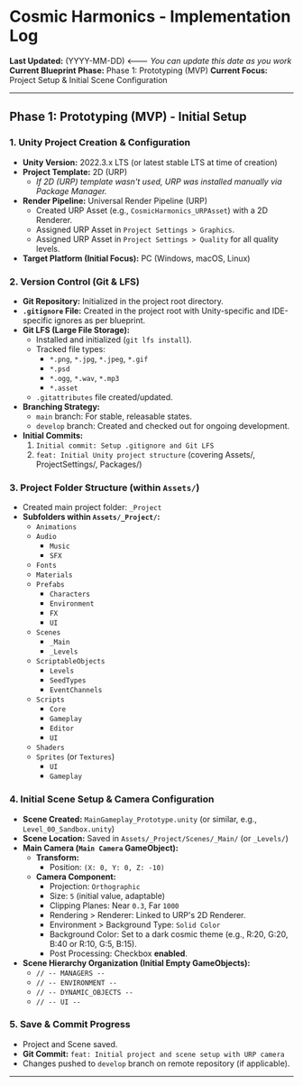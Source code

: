 # Cosmic Harmonics - Implementation Log

**Last Updated:** (YYYY-MM-DD) <--- _You can update this date as you work_
**Current Blueprint Phase:** Phase 1: Prototyping (MVP)
**Current Focus:** Project Setup & Initial Scene Configuration

---

## Phase 1: Prototyping (MVP) - Initial Setup

### 1. Unity Project Creation & Configuration

-   **Unity Version:** 2022.3.x LTS (or latest stable LTS at time of creation)
-   **Project Template:** 2D (URP)
    -   _If 2D (URP) template wasn't used, URP was installed manually via Package Manager._
-   **Render Pipeline:** Universal Render Pipeline (URP)
    -   Created URP Asset (e.g., `CosmicHarmonics_URPAsset`) with a 2D Renderer.
    -   Assigned URP Asset in `Project Settings > Graphics`.
    -   Assigned URP Asset in `Project Settings > Quality` for all quality levels.
-   **Target Platform (Initial Focus):** PC (Windows, macOS, Linux)

### 2. Version Control (Git & LFS)

-   **Git Repository:** Initialized in the project root directory.
-   **`.gitignore` File:** Created in the project root with Unity-specific and IDE-specific ignores as per blueprint.
-   **Git LFS (Large File Storage):**
    -   Installed and initialized (`git lfs install`).
    -   Tracked file types:
        -   `*.png`, `*.jpg`, `*.jpeg`, `*.gif`
        -   `*.psd`
        -   `*.ogg`, `*.wav`, `*.mp3`
        -   `*.asset`
    -   `.gitattributes` file created/updated.
-   **Branching Strategy:**
    -   `main` branch: For stable, releasable states.
    -   `develop` branch: Created and checked out for ongoing development.
-   **Initial Commits:**
    1.  `Initial commit: Setup .gitignore and Git LFS`
    2.  `feat: Initial Unity project structure` (covering Assets/, ProjectSettings/, Packages/)

### 3. Project Folder Structure (within `Assets/`)

-   Created main project folder: `_Project`
-   **Subfolders within `Assets/_Project/`:**
    -   `Animations`
    -   `Audio`
        -   `Music`
        -   `SFX`
    -   `Fonts`
    -   `Materials`
    -   `Prefabs`
        -   `Characters`
        -   `Environment`
        -   `FX`
        -   `UI`
    -   `Scenes`
        -   `_Main`
        -   `_Levels`
    -   `ScriptableObjects`
        -   `Levels`
        -   `SeedTypes`
        -   `EventChannels`
    -   `Scripts`
        -   `Core`
        -   `Gameplay`
        -   `Editor`
        -   `UI`
    -   `Shaders`
    -   `Sprites` (or `Textures`)
        -   `UI`
        -   `Gameplay`

### 4. Initial Scene Setup & Camera Configuration

-   **Scene Created:** `MainGameplay_Prototype.unity` (or similar, e.g., `Level_00_Sandbox.unity`)
-   **Scene Location:** Saved in `Assets/_Project/Scenes/_Main/` (or `_Levels/`)
-   **Main Camera (`Main Camera` GameObject):**
    -   **Transform:**
        -   Position: `(X: 0, Y: 0, Z: -10)`
    -   **Camera Component:**
        -   Projection: `Orthographic`
        -   Size: `5` (initial value, adaptable)
        -   Clipping Planes: Near `0.3`, Far `1000`
        -   Rendering > Renderer: Linked to URP's 2D Renderer.
        -   Environment > Background Type: `Solid Color`
        -   Background Color: Set to a dark cosmic theme (e.g., R:20, G:20, B:40 or R:10, G:5, B:15).
        -   Post Processing: Checkbox **enabled**.
-   **Scene Hierarchy Organization (Initial Empty GameObjects):**
    -   `// -- MANAGERS --`
    -   `// -- ENVIRONMENT --`
    -   `// -- DYNAMIC_OBJECTS --`
    -   `// -- UI --`

### 5. Save & Commit Progress

-   Project and Scene saved.
-   **Git Commit:** `feat: Initial project and scene setup with URP camera`
-   Changes pushed to `develop` branch on remote repository (if applicable).

---
